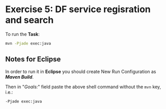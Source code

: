 # Exercise 5: DF service regisration and search

To run the **Task**:
```sh
mvn -Pjade exec:java
```

## Notes for Eclipse
In order to run it in **Eclipse** you should 
create New Run Configuration as **_Maven Build_**.

Then in "_Goals:_" field paste the above shell command without the `mvn` key, i.e.:
```
-Pjade exec:java
```